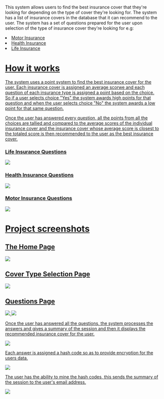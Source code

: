<p>This system allows users to find the best insurance cover that they're looking for depending on the type of cover they're looking for. The system has a list of insurance covers in the database that it can recommend to the user. The system has a set of questions prepared for the user upon selection of the type of insurance cover they're looking for e.g:</p>
<u>
<li>Motor Insurance</li>
<li>Health Insurance</li>
<li>Life Insurance</li>
</ul>
<h1>How it works</h1>
<p>The system uses a point system to find the best insurance cover for the user. Each insurance cover is assigned an average scorwe and each question of each insurance type is assigned a point based on the choice. So if a user selects choice "Yes" the system awards high points for that question and when the user selects choice "No" the system awards a low point for that same question.</p>
<p>Once the user has answered every question, all the points from all the choices are tallied and compared to the average scores of the individual insurance cover and the insurance cover whose average score is closest to the totaled score is then recommended to the user as the best insurance cover.</p>
<h3>Life Insurance Questions</h3>
<img src="https://user-images.githubusercontent.com/63863253/189724554-7bcebaaf-406b-496f-b0fc-27a82bcdab79.png">
<h3>Health Insurance Questions</h3>
<img src="https://user-images.githubusercontent.com/63863253/189724915-2f5fde68-374b-410b-9fb7-a8c556a8bbff.png">
<h3>Motor Insurance Questions</h3>
<img src="https://user-images.githubusercontent.com/63863253/189725205-79948d83-831a-4609-9ac3-a93622dcb8dd.png">
<h1>Project screenshots</h1>
<h2>The Home Page</h2>
<img src="https://user-images.githubusercontent.com/63863253/189725785-342c861a-8d81-400c-a808-36bd7d4e8c83.png">
<h2>Cover Type Selection Page</h2>
<img src="https://user-images.githubusercontent.com/63863253/189726021-42a038ea-fe5e-4b58-af8c-392090a732cc.png">
<h2>Questions Page</h2>
<img src="https://user-images.githubusercontent.com/63863253/189726525-9ce1d8f1-4262-4b3a-a16c-941134bf281e.png">
<img src="https://user-images.githubusercontent.com/63863253/189726691-8cda15f4-e0cd-4bc0-a4c6-99eada6457ab.png">
<p>Once the user has answered all the questions, the system processes the answers and gives a summary of the session and then it displays the recommended insurance cover for the user.</p>
<img src="https://user-images.githubusercontent.com/63863253/189728335-17dc597b-ccc2-4483-8ded-801dfd75602e.png">
<p>Each answer is assigned a hash code so as to provide encryption for the users data.</p>
<img src="https://user-images.githubusercontent.com/63863253/189728764-06ded870-a6ba-4605-ae87-01c1b8ab4466.png">
<p>The user has the ability to mine the hash codes, this sends the summary of the session to the user's email address.</p>
<img src="https://user-images.githubusercontent.com/63863253/189729696-18770a6c-be30-4735-b749-e2a7d91366c3.png">
